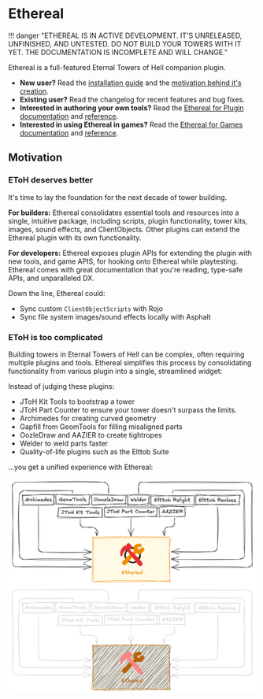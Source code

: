 # Ethereal

!!! danger "ETHEREAL IS IN ACTIVE DEVELOPMENT. IT'S UNRELEASED, UNFINISHED, AND UNTESTED. DO NOT BUILD YOUR TOWERS WITH IT YET. THE DOCUMENTATION IS INCOMPLETE AND WILL CHANGE."

Ethereal is a full-featured Eternal Towers of Hell companion plugin.

- **New user?** Read the [installation guide](../install.md) and the [motivation behind it's creation](#motivation).
- **Existing user?** Read the changelog for recent features and bug fixes.
- **Interested in authoring your own tools?** Read the [Ethereal for Plugin documentation](./ethereal-for-plugins/index.md) and [reference](./reference/ethereal-for-plugins.md).
- **Interested in using Ethereal in games?** Read the [Ethereal for Games documentation]((./ethereal-for-games/index.md)) and [reference](./reference/ethereal-for-games.md).

## Motivation

### EToH deserves better

It's time to lay the foundation for the next decade of tower building.

**For builders:** Ethereal consolidates essential tools and resources into a
single, intuitive package, including scripts, plugin functionality, tower kits,
images, sound effects, and ClientObjects. Other plugins can extend the Ethereal
plugin with its own functionality.

**For developers:** Ethereal exposes plugin APIs for extending the plugin with
new tools, and game APIS, for hooking onto Ethereal while playtesting. Ethereal
comes with great documentation that you're reading, type-safe APIs, and
unparalleled DX.

Down the line, Ethereal could:

- Sync custom `ClientObjectScripts` with Rojo
- Sync file system images/sound effects locally with Asphalt

[Tria.OS Companion Plugin]: https://github.com/Tria-Studio/Tria-OS-Plugin

### EToH is too complicated

Building towers in Eternal Towers of Hell can be complex, often requiring
multiple plugins and tools. Ethereal simplifies this process by consolidating
functionality from various plugin into a single, streamlined widget:

Instead of judging these plugins:

- JToH Kit Tools to bootstrap a tower
- JToH Part Counter to ensure your tower doesn't surpass the limits.
- Archimedes for creating curved geometry
- Gapfill from GeomTools for filling misaligned parts
- OozleDraw and AAZIER to create tightropes
- Welder to weld parts faster
- Quality-of-life plugins such as the Elttob Suite

...you get a unified experience with Ethereal:

<img src="../images/others-to-ethereal-light.png#only-light" />
<img src="../images/others-to-ethereal-dark.png#only-dark" />
